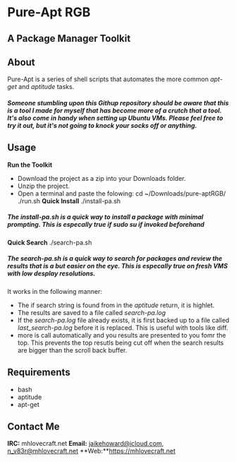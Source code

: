 Pure-Apt RGB
============
## A Package Manager Toolkit

About
-----
Pure-Apt is a series of shell scripts that automates the more common *apt-get* and *aptitude* tasks.
##### Someone stumbling upon this Githup repository should be aware that this is a tool I made for myself that has become more of a crutch that a tool.  It's also come in handy when setting up Ubuntu VMs.  Please feel free to try it out, but it's not going to knock your socks off or anything.


Usage
-----
**Run the Toolkit**
- Download the project as a zip into your Downloads folder.
- Unzip the project.
- Open a terminal and paste the folowing:
	cd ~/Downloads/pure-aptRGB/
	./run.sh
**Quick Install**
	./install-pa.sh
##### The *install-pa.sh* is a quick way to install a package with minimal prompting.  *This is especally true if sudo su if invoked beforehand*

**Quick Search**
	./search-pa.sh
##### The *search-pa.sh* is a quick way to search for packages and review the results that is a but easier on the eye. This is especally true on fresh VMS with low desplay resolutions.

It works in the following manner:
- The if search string is found from in the *aptitude* return, it is highlet.
- The results are saved to a file called *search-pa.log*
- If the *search-pa.log* file already exists, it is first backed up to a file called *last_search-pa.log* before it is replaced.  This is useful with tools like diff.
- more is call automatically and you results are presented to you fomr the top.  This prevents the top resutls being cut off when the search results are bigger than the scroll back buffer.

Requirements
------------
- bash
- aptitude
- apt-get

Contact Me
----------
**IRC:** mhlovecraft.net
**Email:** jaikehoward@icloud.com, n_v83r@mhlovecraft.net
**Web:**https://mhlovecraft.net

